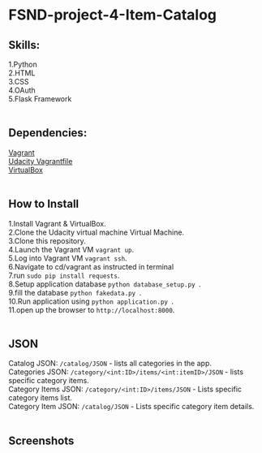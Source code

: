 # FSND-project-4-Item-Catalog

## Skills:
1.Python <br />
2.HTML <br />
3.CSS <br />
4.OAuth <br />
5.Flask Framework<br />
<br />
## Dependencies:
[Vagrant](https://www.vagrantup.com/)<br />
[Udacity Vagrantfile](https://github.com/udacity/fullstack-nanodegree-vm)<br />
[VirtualBox](https://www.virtualbox.org/wiki/Downloads)<br />
<br />
## How to Install
1.Install Vagrant & VirtualBox.<br />
2.Clone the Udacity virtual machine Virtual Machine.<br />
3.Clone this repository.<br />
4.Launch the Vagrant VM ```vagrant up```.<br />
5.Log into Vagrant VM ```vagrant ssh```.<br />
6.Navigate to cd/vagrant as instructed in terminal<br />
7.run ``` sudo pip install requests ```.<br />
8.Setup application database ```python database_setup.py ```.<br />
9.fill the database ```python fakedata.py ```.<br />
10.Run application using ```python application.py ```.<br />
11.open up the browser to ```http://localhost:8000```.<br />
<br />
## JSON
Catalog JSON: ```/catalog/JSON``` - lists all categories in the app.<br />
Categories JSON: ```/category/<int:ID>/items/<int:itemID>/JSON``` - lists specific category items.<br />
Category Items JSON: ```/category/<int:ID>/items/JSON``` - Lists specific category items list.<br />
Category Item JSON: ```/catalog/JSON``` - Lists specific category item details.<br />
<br />
## Screenshots
